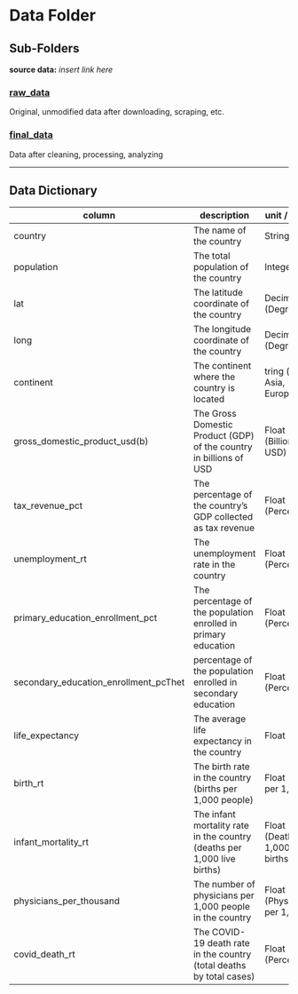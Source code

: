 # Data Folder
## Sub-Folders
**source data:** *insert link here*

### [raw_data](raw_data)
Original, unmodified data after downloading, scraping, etc.

### [final_data](final_data)
Data after cleaning, processing, analyzing

---

## Data Dictionary
| column | description | unit / format |
|----------|----------|----------|
| country | The name of the country | String | 
| population | The total population of the country | Integer |
| lat	| The latitude coordinate of the country | Decimal (Degrees) | 
| long | The longitude coordinate of the country | Decimal (Degrees) |
| continent	| The continent where the country is located | tring (e.g., Asia, Europe)
| gross_domestic_product_usd(b)	| The Gross Domestic Product (GDP) of the country in billions of USD | Float (Billions of USD)
| tax_revenue_pct	| The percentage of the country’s GDP collected as tax revenue | Float (Percentage)
| unemployment_rt	| The unemployment rate in the country | Float (Percentage)
| primary_education_enrollment_pct| The percentage of the population enrolled in primary education | Float (Percentage)
| secondary_education_enrollment_pcThet |  percentage of the population enrolled in secondary education | Float (Percentage)
| life_expectancy	| The average life expectancy in the country | Float (Years)
| birth_rt | The birth rate in the country (births per 1,000 people) | Float (Births per 1,000)
| infant_mortality_rt	| The infant mortality rate in the country (deaths per 1,000 live births) | Float (Deaths per 1,000 live births)
| physicians_per_thousand	| The number of physicians per 1,000 people in the country | Float (Physicians per 1,000)
| covid_death_rt | The COVID-19 death rate in the country (total deaths by total cases) |	Float (Percentage)|
